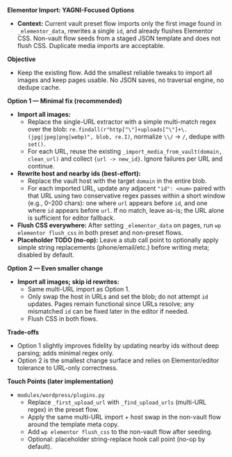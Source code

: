 **Elementor Import: YAGNI-Focused Options**
- **Context:** Current vault preset flow imports only the first image found in `_elementor_data`, rewrites a single `id`, and already flushes Elementor CSS. Non-vault flow seeds from a staged JSON template and does not flush CSS. Duplicate media imports are acceptable.

**Objective**
- Keep the existing flow. Add the smallest reliable tweaks to import all images and keep pages usable. No JSON saves, no traversal engine, no dedupe cache.

**Option 1 — Minimal fix (recommended)**
- **Import all images:**
  - Replace the single-URL extractor with a simple multi-match regex over the blob: `re.findall(r"http[^\"]+uploads[^\"]+\.(jpg|jpeg|png|webp)", blob, re.I)`, normalize `\\/` → `/`, dedupe with `set()`.
  - For each URL, reuse the existing `_import_media_from_vault(domain, clean_url)` and collect `{url -> new_id}`. Ignore failures per URL and continue.
- **Rewrite host and nearby ids (best-effort):**
  - Replace the vault host with the target `domain` in the entire blob.
  - For each imported URL, update any adjacent `"id": <num>` paired with that URL using two conservative regex passes within a short window (e.g., 0–200 chars): one where `url` appears before `id`, and one where `id` appears before `url`. If no match, leave as-is; the URL alone is sufficient for editor fallback.
- **Flush CSS everywhere:** After setting `_elementor_data` on pages, run `wp elementor flush_css` in both preset and non-preset flows.
- **Placeholder TODO (no-op):** Leave a stub call point to optionally apply simple string replacements (phone/email/etc.) before writing meta; disabled by default.

**Option 2 — Even smaller change**
- **Import all images; skip id rewrites:**
  - Same multi-URL import as Option 1.
  - Only swap the host in URLs and set the blob; do not attempt `id` updates. Pages remain functional since URLs resolve; any mismatched `id` can be fixed later in the editor if needed.
  - Flush CSS in both flows.

**Trade-offs**
- Option 1 slightly improves fidelity by updating nearby ids without deep parsing; adds minimal regex only.
- Option 2 is the smallest change surface and relies on Elementor/editor tolerance to URL-only correctness.

**Touch Points (later implementation)**
- `modules/wordpress/plugins.py`
  - Replace `_first_upload_url` with `_find_upload_urls` (multi-URL regex) in the preset flow.
  - Apply the same multi-URL import + host swap in the non-vault flow around the template meta copy.
  - Add `wp elementor flush_css` to the non-vault flow after seeding.
  - Optional: placeholder string-replace hook call point (no-op by default).
